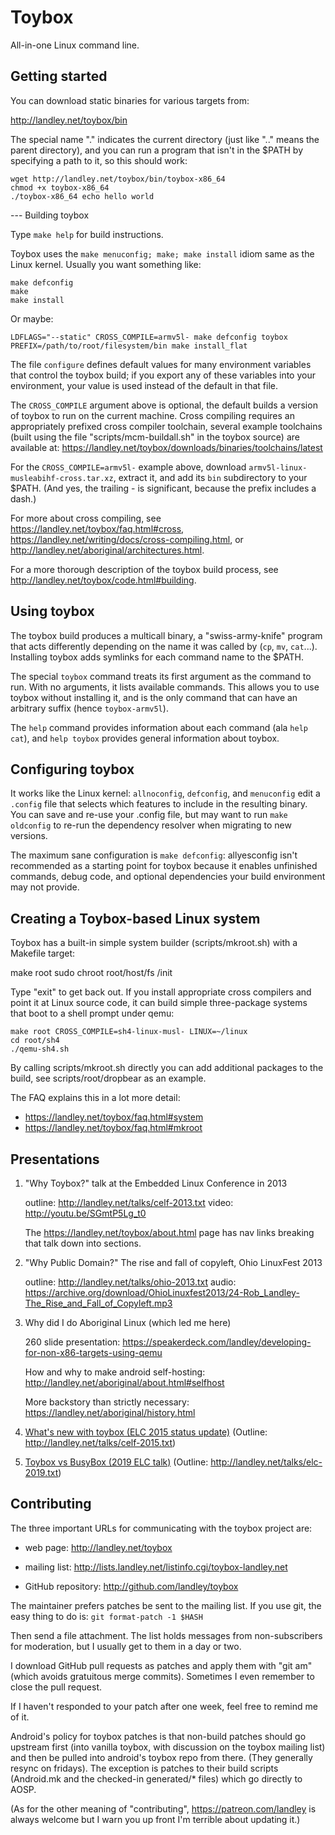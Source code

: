 # Toybox
All-in-one Linux command line.

## Getting started

You can download static binaries for various targets from:

  http://landley.net/toybox/bin

The special name "." indicates the current directory (just like ".." means
the parent directory), and you can run a program that isn't in the $PATH by
specifying a path to it, so this should work:

```shell
wget http://landley.net/toybox/bin/toybox-x86_64
chmod +x toybox-x86_64
./toybox-x86_64 echo hello world
```

--- Building toybox

Type `make help` for build instructions.

Toybox uses the `make menuconfig; make; make install` idiom same as
the Linux kernel. Usually you want something like:

```shell
make defconfig
make
make install
```

Or maybe:

```shell
LDFLAGS="--static" CROSS_COMPILE=armv5l- make defconfig toybox
PREFIX=/path/to/root/filesystem/bin make install_flat
```

The file `configure` defines default values for many environment variables
that control the toybox build; if you export any of these variables into your
environment, your value is used instead of the default in that file.

The `CROSS_COMPILE` argument above is optional, the default builds a version of
toybox to run on the current machine. Cross compiling requires an appropriately
prefixed cross compiler toolchain, several example toolchains (built using
the file "scripts/mcm-buildall.sh" in the toybox source) are available at:
https://landley.net/toybox/downloads/binaries/toolchains/latest

For the `CROSS_COMPILE=armv5l-` example above, download
`armv5l-linux-musleabihf-cross.tar.xz`, extract it, and add its `bin`
subdirectory to your $PATH. (And yes, the trailing - is significant,
because the prefix includes a dash.)

For more about cross compiling, see https://landley.net/toybox/faq.html#cross,
https://landley.net/writing/docs/cross-compiling.html, or
http://landley.net/aboriginal/architectures.html.

For a more thorough description of the toybox build process, see
http://landley.net/toybox/code.html#building.

## Using toybox

The toybox build produces a multicall binary, a "swiss-army-knife" program
that acts differently depending on the name it was called by (`cp`, `mv`, `cat`...).
Installing toybox adds symlinks for each command name to the $PATH.

The special `toybox` command treats its first argument as the command to run.
With no arguments, it lists available commands. This allows you to use toybox
without installing it, and is the only command that can have an arbitrary
suffix (hence `toybox-armv5l`).

The `help` command provides information about each command (ala `help cat`),
and `help toybox` provides general information about toybox.

## Configuring toybox

It works like the Linux kernel: `allnoconfig`, `defconfig`, and `menuconfig`
edit a `.config` file that selects which features to include in the resulting
binary. You can save and re-use your .config file, but may want to
run `make oldconfig` to re-run the dependency resolver when migrating to
new versions.

The maximum sane configuration is `make defconfig`: allyesconfig isn't
recommended as a starting point for toybox because it enables unfinished
commands, debug code, and optional dependencies your build environment may
not provide.

## Creating a Toybox-based Linux system

Toybox has a built-in simple system builder (scripts/mkroot.sh) with a
Makefile target:

  make root
  sudo chroot root/host/fs /init

Type "exit" to get back out. If you install appropriate cross compilers and
point it at Linux source code, it can build simple three-package systems
that boot to a shell prompt under qemu:

```shell
make root CROSS_COMPILE=sh4-linux-musl- LINUX=~/linux
cd root/sh4
./qemu-sh4.sh
```

By calling scripts/mkroot.sh directly you can add additional packages
to the build, see scripts/root/dropbear as an example.

The FAQ explains this in a lot more detail:
* https://landley.net/toybox/faq.html#system
* https://landley.net/toybox/faq.html#mkroot

## Presentations

1) "Why Toybox?" talk at the Embedded Linux Conference in 2013

    outline: http://landley.net/talks/celf-2013.txt
    video: http://youtu.be/SGmtP5Lg_t0

    The https://landley.net/toybox/about.html page has nav links breaking that
    talk down into sections.

2) "Why Public Domain?" The rise and fall of copyleft, Ohio LinuxFest 2013

    outline: http://landley.net/talks/ohio-2013.txt
    audio: https://archive.org/download/OhioLinuxfest2013/24-Rob_Landley-The_Rise_and_Fall_of_Copyleft.mp3

3) Why did I do Aboriginal Linux (which led me here)

    260 slide presentation:
      https://speakerdeck.com/landley/developing-for-non-x86-targets-using-qemu

    How and why to make android self-hosting:
      http://landley.net/aboriginal/about.html#selfhost

    More backstory than strictly necessary:
      https://landley.net/aboriginal/history.html

4) [What's new with toybox (ELC 2015 status update)](http://elinux.org/ELC_2015_Presentations) (Outline: http://landley.net/talks/celf-2015.txt)

5) [Toybox vs BusyBox (2019 ELC talk)](https://www.youtube.com/watch?v=MkJkyMuBm3g) (Outline: http://landley.net/talks/elc-2019.txt)

## Contributing

The three important URLs for communicating with the toybox project are:

* web page: http://landley.net/toybox

* mailing list: http://lists.landley.net/listinfo.cgi/toybox-landley.net

* GitHub repository: http://github.com/landley/toybox

The maintainer prefers patches be sent to the mailing list. If you use git,
the easy thing to do is: `git format-patch -1 $HASH`

Then send a file attachment. The list holds messages from non-subscribers
for moderation, but I usually get to them in a day or two.

I download GitHub pull requests as patches and apply them with "git am"
(which avoids gratuitous merge commits). Sometimes I even remember to close
the pull request.

If I haven't responded to your patch after one week, feel free to remind
me of it.

Android's policy for toybox patches is that non-build patches should go
upstream first (into vanilla toybox, with discussion on the toybox mailing
list) and then be pulled into android's toybox repo from there. (They
generally resync on fridays). The exception is patches to their build scripts
(Android.mk and the checked-in generated/* files) which go directly to AOSP.

(As for the other meaning of "contributing", https://patreon.com/landley is
always welcome but I warn you up front I'm terrible about updating it.)
